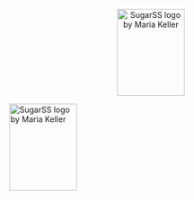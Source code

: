 <p align="center">
	<img width="120" height="155"
		title="SugarSS logo by Maria Keller"
		src="http://malyutinegor.github.io/value-sync/1.svg">
</p>
<img width="120" height="155"
	title="SugarSS logo by Maria Keller"
	src="http://malyutinegor.github.io/value-sync/2.svg">
